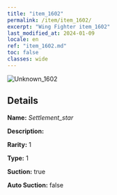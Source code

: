 ```yaml
---
title: "item_1602"
permalink: /item/item_1602/
excerpt: "Wing Fighter item_1602"
last_modified_at: 2024-01-09
locale: en
ref: "item_1602.md"
toc: false
classes: wide
---
```



 ![Unknown_1602](/images/item/Settlement_star_p.png)



## Details

 **Name:** *Settlement_star* 

 **Description:** 

 **Rarity:** 1 

 **Type:** 1 

 **Suction:** true 

 **Auto Suction:** false 


